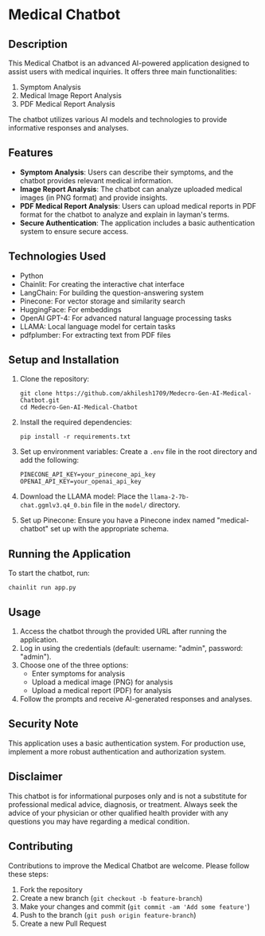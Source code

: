 # Medical Chatbot

## Description
This Medical Chatbot is an advanced AI-powered application designed to assist users with medical inquiries. It offers three main functionalities:
1. Symptom Analysis
2. Medical Image Report Analysis
3. PDF Medical Report Analysis

The chatbot utilizes various AI models and technologies to provide informative responses and analyses.

## Features
- **Symptom Analysis**: Users can describe their symptoms, and the chatbot provides relevant medical information.
- **Image Report Analysis**: The chatbot can analyze uploaded medical images (in PNG format) and provide insights.
- **PDF Medical Report Analysis**: Users can upload medical reports in PDF format for the chatbot to analyze and explain in layman's terms.
- **Secure Authentication**: The application includes a basic authentication system to ensure secure access.

## Technologies Used
- Python
- Chainlit: For creating the interactive chat interface
- LangChain: For building the question-answering system
- Pinecone: For vector storage and similarity search
- HuggingFace: For embeddings
- OpenAI GPT-4: For advanced natural language processing tasks
- LLAMA: Local language model for certain tasks
- pdfplumber: For extracting text from PDF files

## Setup and Installation
1. Clone the repository:
   ```
   git clone https://github.com/akhilesh1709/Medecro-Gen-AI-Medical-Chatbot.git
   cd Medecro-Gen-AI-Medical-Chatbot
   ```

2. Install the required dependencies:
   ```
   pip install -r requirements.txt
   ```

3. Set up environment variables:
   Create a `.env` file in the root directory and add the following:
   ```
   PINECONE_API_KEY=your_pinecone_api_key
   OPENAI_API_KEY=your_openai_api_key
   ```

4. Download the LLAMA model:
   Place the `llama-2-7b-chat.ggmlv3.q4_0.bin` file in the `model/` directory.

5. Set up Pinecone:
   Ensure you have a Pinecone index named "medical-chatbot" set up with the appropriate schema.

## Running the Application
To start the chatbot, run:
```
chainlit run app.py
```

## Usage
1. Access the chatbot through the provided URL after running the application.
2. Log in using the credentials (default: username: "admin", password: "admin").
3. Choose one of the three options:
   - Enter symptoms for analysis
   - Upload a medical image (PNG) for analysis
   - Upload a medical report (PDF) for analysis
4. Follow the prompts and receive AI-generated responses and analyses.

## Security Note
This application uses a basic authentication system. For production use, implement a more robust authentication and authorization system.

## Disclaimer
This chatbot is for informational purposes only and is not a substitute for professional medical advice, diagnosis, or treatment. Always seek the advice of your physician or other qualified health provider with any questions you may have regarding a medical condition.

## Contributing
Contributions to improve the Medical Chatbot are welcome. Please follow these steps:
1. Fork the repository
2. Create a new branch (`git checkout -b feature-branch`)
3. Make your changes and commit (`git commit -am 'Add some feature'`)
4. Push to the branch (`git push origin feature-branch`)
5. Create a new Pull Request
